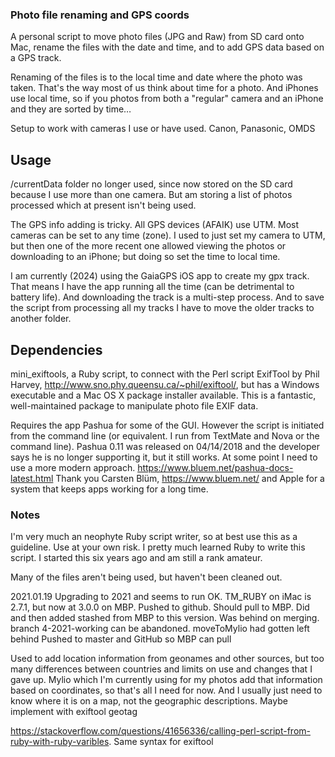 ### Photo file renaming and GPS coords

A personal script to move photo files (JPG and Raw) from SD card onto Mac, rename the files with the date and time, and to add GPS data based on a GPS track.

Renaming of the files is to the local time and date where the photo was taken. That's the way most of us think about time for a photo. And iPhones use local time, so if you photos from both a "regular" camera and an iPhone and they are sorted by time…

Setup to work with cameras I use or have used. Canon, Panasonic, OMDS

## Usage

/currentData folder no longer used, since now stored on the SD card because I use more than one camera. But am storing a list of photos processed which at present isn't being used.

The GPS info adding is tricky. All GPS devices (AFAIK) use UTM. Most cameras can be set to any time (zone). I used to just set my camera to UTM, but then one of the more recent one allowed viewing the photos or downloading to an iPhone; but doing so set the time to local time.

I am currently (2024) using the GaiaGPS iOS app to create my gpx track. That means I have the app running all the time (can be detrimental to battery life). And downloading the track is a multi-step process. And to save the script from processing all my tracks I have to move the older tracks to another folder.

## Dependencies

mini_exiftools, a Ruby script, to connect with the Perl script ExifTool by Phil Harvey, http://www.sno.phy.queensu.ca/~phil/exiftool/, but has a Windows executable and a Mac OS X package installer available. This is a fantastic, well-maintained package to manipulate photo file EXIF data.

Requires the app Pashua for some of the GUI. However the script is initiated from the command line (or equivalent. I run from TextMate and Nova or the command line). Pashua 0.11 was released on 04/14/2018 and the developer says he is no longer supporting it, but it still works. At some point I need to use a more modern approach. https://www.bluem.net/pashua-docs-latest.html Thank you Carsten Blüm, https://www.bluem.net/ and Apple for a system that keeps apps working for a long time.

### Notes

I'm very much an neophyte Ruby script writer, so at best use this as a guideline. Use at your own risk. I pretty much learned Ruby to write this script. I started this six years ago and am still a rank amateur.

Many of the files aren't being used, but haven't been cleaned out.

2021.01.19 Upgrading to 2021 and seems to run OK. TM_RUBY on iMac is 2.7.1, but now at 3.0.0 on MBP. Pushed to github. Should pull to MBP. Did and then added stashed from MBP to this version.
Was behind on merging. branch 4-2021-working can be abandoned. moveToMylio had gotten left behind
Pushed to master and GitHub so MBP can pull

Used to add location information from geonames and other sources, but too many differences between countries and limits on use and changes that I gave up. Mylio which I'm currently using for my photos add that information based on coordinates, so that's all I need for now. And I usually just need to know where it is on a map, not the geographic descriptions. Maybe implement with exiftool geotag

https://stackoverflow.com/questions/41656336/calling-perl-script-from-ruby-with-ruby-varibles. Same syntax for exiftool
